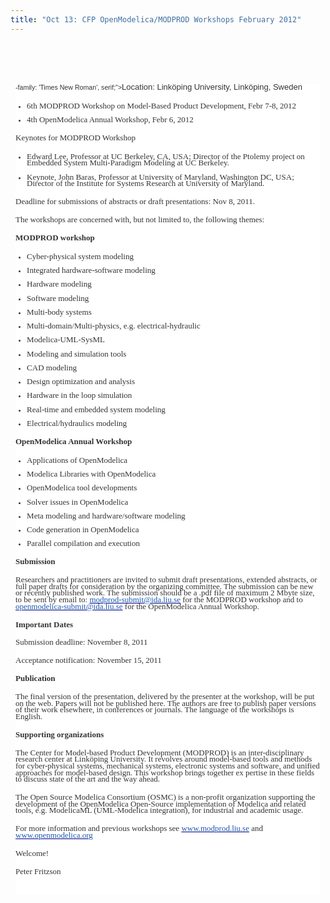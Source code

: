 ```yaml
---
title: "Oct 13: CFP OpenModelica/MODPROD Workshops February 2012"
---
```

<p>&nbsp;</p>
<p>&nbsp;</p>
<div style="color: #333333; font-family: Tahoma, Helvetica, Arial, sans-serif; font-size: 76%; background-image: initial; background-attachment: initial; background-origin: initial; background-clip: initial; background-color: #ffffff; line-height: 1.3em; margin: 8px;">
<p style="margin-top: 0.19in; margin-bottom: 0.19in; line-height: 100%;"><span style="font&lt;mce: script type=;">-family: 'Times New Roman', serif;"&gt;<span style="font-size: small;">Location: Linköping University, Linköping, Sweden</span></span></p>
<ul>
<li>
<p style="margin-top: 0.19in; margin-bottom: 0in; line-height: 100%;"><span style="font-family: 'Times New Roman', serif;"><span style="font-size: small;">6th MODPROD Workshop on Model-Based Product Development, Febr 7-8, 2012</span></span></p>
</li>
<li>
<p style="margin-bottom: 0.19in; line-height: 100%;"><span style="font-family: 'Times New Roman', serif;"><span style="font-size: small;">4th OpenModelica Annual Workshop, Febr 6, 2012</span></span></p>
</li>
</ul>
<p style="margin-top: 0.19in; margin-bottom: 0.19in; line-height: 100%;"><span style="font-family: 'Times New Roman', serif;"><span style="font-size: small;">Keynotes for MODPROD Workshop</span></span></p>
<ul>
<li>
<p style="margin-top: 0.19in; margin-bottom: 0in; line-height: 100%;"><span style="font-family: 'Times New Roman', serif;"><span style="font-size: small;">Edward Lee, Professor at UC Berkeley, CA, USA; Director of the Ptolemy project on Embedded System Multi-Paradigm Modeling at UC Berkeley.</span></span></p>
</li>
<li>
<p style="margin-bottom: 0.19in; line-height: 100%;"><span style="font-family: 'Times New Roman', serif;"><span style="font-size: small;">Keynote, John Baras, Professor at University of Maryland, Washington DC, USA; Director of the Institute for Systems Research at University of Maryland.</span></span></p>
</li>
</ul>
<p style="margin-top: 0.19in; margin-bottom: 0.19in; line-height: 100%;"><span style="font-family: 'Times New Roman', serif;"><span style="font-size: small;">Deadline for submissions of abstracts or draft presentations: Nov 8, 2011.</span></span></p>
<p style="margin-top: 0.19in; margin-bottom: 0.19in; line-height: 100%;"><span style="font-family: 'Times New Roman', serif;"><span style="font-size: small;">The workshops are concerned with, but not limited to, the following themes:</span></span></p>
<p style="margin-top: 0.19in; margin-bottom: 0.19in; line-height: 100%;"><span style="font-family: 'Times New Roman', serif;"><span style="font-size: small;"><strong>MODPROD workshop</strong></span></span></p>
<ul>
<li>
<p style="margin-top: 0.19in; margin-bottom: 0in; line-height: 100%;"><span style="font-family: 'Times New Roman', serif;"><span style="font-size: small;">Cyber-physical system modeling</span></span></p>
</li>
<li>
<p style="margin-bottom: 0in; line-height: 100%;"><span style="font-family: 'Times New Roman', serif;"><span style="font-size: small;">Integrated hardware-software modeling</span></span></p>
</li>
<li>
<p style="margin-bottom: 0in; line-height: 100%;"><span style="font-family: 'Times New Roman', serif;"><span style="font-size: small;">Hardware modeling</span></span></p>
</li>
<li>
<p style="margin-bottom: 0in; line-height: 100%;"><span style="font-family: 'Times New Roman', serif;"><span style="font-size: small;">Software modeling</span></span></p>
</li>
<li>
<p style="margin-bottom: 0in; line-height: 100%;"><span style="font-family: 'Times New Roman', serif;"><span style="font-size: small;">Multi-body systems</span></span></p>
</li>
<li>
<p style="margin-bottom: 0in; line-height: 100%;"><span style="font-family: 'Times New Roman', serif;"><span style="font-size: small;">Multi-domain/Multi-physics, e.g. electrical-hydraulic</span></span></p>
</li>
<li>
<p style="margin-bottom: 0in; line-height: 100%;"><span style="font-family: 'Times New Roman', serif;"><span style="font-size: small;">Modelica-UML-SysML</span></span></p>
</li>
<li>
<p style="margin-bottom: 0in; line-height: 100%;"><span style="font-family: 'Times New Roman', serif;"><span style="font-size: small;">Modeling and simulation tools</span></span></p>
</li>
<li>
<p style="margin-bottom: 0in; line-height: 100%;"><span style="font-family: 'Times New Roman', serif;"><span style="font-size: small;">CAD modeling</span></span></p>
</li>
<li>
<p style="margin-bottom: 0in; line-height: 100%;"><span style="font-family: 'Times New Roman', serif;"><span style="font-size: small;">Design optimization and analysis</span></span></p>
</li>
<li>
<p style="margin-bottom: 0in; line-height: 100%;"><span style="font-family: 'Times New Roman', serif;"><span style="font-size: small;">Hardware in the loop simulation</span></span></p>
</li>
<li>
<p style="margin-bottom: 0in; line-height: 100%;"><span style="font-family: 'Times New Roman', serif;"><span style="font-size: small;">Real-time and embedded system modeling</span></span></p>
</li>
<li>
<p style="margin-bottom: 0.19in; line-height: 100%;"><span style="font-family: 'Times New Roman', serif;"><span style="font-size: small;">Electrical/hydraulics modeling</span></span></p>
</li>
</ul>
<p style="margin-top: 0.19in; margin-bottom: 0.19in; line-height: 100%;"><span style="font-family: 'Times New Roman', serif;"><span style="font-size: small;"><strong>OpenModelica Annual Workshop</strong></span></span></p>
<ul>
<li>
<p style="margin-top: 0.19in; margin-bottom: 0in; line-height: 100%;"><span style="font-family: 'Times New Roman', serif;"><span style="font-size: small;">Applications of OpenModelica</span></span></p>
</li>
<li>
<p style="margin-bottom: 0in; line-height: 100%;"><span style="font-family: 'Times New Roman', serif;"><span style="font-size: small;">Modelica Libraries with OpenModelica</span></span></p>
</li>
<li>
<p style="margin-bottom: 0in; line-height: 100%;"><span style="font-family: 'Times New Roman', serif;"><span style="font-size: small;">OpenModelica tool developments</span></span></p>
</li>
<li>
<p style="margin-bottom: 0in; line-height: 100%;"><span style="font-family: 'Times New Roman', serif;"><span style="font-size: small;">Solver issues in OpenModelica</span></span></p>
</li>
<li>
<p style="margin-bottom: 0in; line-height: 100%;"><span style="font-family: 'Times New Roman', serif;"><span style="font-size: small;">Meta modeling and hardware/software modeling</span></span></p>
</li>
<li>
<p style="margin-bottom: 0in; line-height: 100%;"><span style="font-family: 'Times New Roman', serif;"><span style="font-size: small;">Code generation in OpenModelica</span></span></p>
</li>
<li>
<p style="margin-bottom: 0.19in; line-height: 100%;"><span style="font-family: 'Times New Roman', serif;"><span style="font-size: small;">Parallel compilation and execution</span></span></p>
</li>
</ul>
<p style="margin-top: 0.19in; margin-bottom: 0.19in; line-height: 100%;"><span style="font-family: 'Times New Roman', serif;"><span style="font-size: small;"><strong>Submission</strong></span></span></p>
<p style="margin-top: 0.19in; margin-bottom: 0.19in; line-height: 100%;"><span style="font-family: 'Times New Roman', serif;"><span style="font-size: small;">Researchers and practitioners are invited to submit draft presentations, extended abstracts, or full paper drafts for consideration by the organizing committee. The submission can be new or recently published work. The submission should be a .pdf file of maximum 2 Mbyte size, to be sent by email to: </span></span><span style="color: #000080;"><span lang="zxx"><span style="text-decoration: underline;"><a style="color: #1b57b1; text-decoration: none; font-weight: normal;" href="mailto:modprod-submit@ida.liu.se"><span style="font-family: 'Times New Roman', serif;"><span style="font-size: small;">modprod-submit@ida.liu.se</span></span></a></span></span></span><span style="font-family: 'Times New Roman', serif;"><span style="font-size: small;"> for the MODPROD workshop and to </span></span><span style="color: #000080;"><span lang="zxx"><span style="text-decoration: underline;"><a style="color: #1b57b1; text-decoration: none; font-weight: normal;" href="mailto:openmodelica-submit@ida.liu.se"><span style="font-family: 'Times New Roman', serif;"><span style="font-size: small;">openmodelica-submit@ida.liu.se</span></span></a></span></span></span><span style="font-family: 'Times New Roman', serif;"><span style="font-size: small;"> for the OpenModelica Annual Workshop.</span></span></p>
<p style="margin-top: 0.17in; margin-bottom: 0.19in; line-height: 100%;"><span style="font-family: 'Times New Roman', serif;"><span style="font-size: small;"><strong>Important Dates</strong></span></span></p>
<p style="margin-top: 0.19in; margin-bottom: 0.19in; line-height: 100%;"><span style="font-family: 'Times New Roman', serif;"><span style="font-size: small;">Submission deadline: November 8, 2011</span></span></p>
<p style="margin-top: 0.19in; margin-bottom: 0.19in; line-height: 100%;"><span style="font-family: 'Times New Roman', serif;"><span style="font-size: small;">Acceptance notification: November 15, 2011</span></span></p>
<p style="margin-top: 0.19in; margin-bottom: 0.19in; line-height: 100%;"><span style="font-family: 'Times New Roman', serif;"><span style="font-size: small;"><strong>Publication</strong></span></span></p>
<p style="margin-top: 0.19in; margin-bottom: 0.19in; line-height: 100%;"><span style="font-family: 'Times New Roman', serif;"><span style="font-size: small;">The final version of the presentation, delivered by the presenter at the workshop, will be put on the web. Papers will not be published here. The authors are free to publish paper versions of their work elsewhere, in conferences or journals. The language of the workshops is English.</span></span></p>
<p style="margin-top: 0.19in; margin-bottom: 0.19in; line-height: 100%;"><span style="font-family: 'Times New Roman', serif;"><span style="font-size: small;"><strong>Supporting organizations</strong></span></span></p>
<p style="margin-top: 0.19in; margin-bottom: 0.19in; line-height: 100%;"><span style="font-family: 'Times New Roman', serif;"><span style="font-size: small;">The Center for Model-based Product Development (MODPROD) is an inter-disciplinary research center at Linköping University. It revolves around model-based tools and methods for cyber-physical systems, mechanical systems, electronic systems and software, and unified approaches for model-based design. This workshop brings together ex pertise in these fields to discuss state of the art and the way ahead.</span></span></p>
<p style="margin-top: 0.19in; margin-bottom: 0.19in; line-height: 100%;"><span style="font-family: 'Times New Roman', serif;"><span style="font-size: small;">The Open Source Modelica Consortium (OSMC) is a non-profit organization supporting the development of the OpenModelica Open-Source implementation of Modelica and related tools, e.g. ModelicaML (UML-Modelica integration), for industrial and academic usage.</span></span></p>
<p style="margin-top: 0.19in; margin-bottom: 0.19in; line-height: 100%;"><span style="font-family: 'Times New Roman', serif;"><span style="font-size: small;">For more information and previous workshops see </span></span><span style="color: #000080;"><span lang="zxx"><span style="text-decoration: underline;"><a style="color: #1b57b1; text-decoration: none; font-weight: normal;" href="http://www.modprod.liu.se/"><span style="font-family: 'Times New Roman', serif;"><span style="font-size: small;">www.modprod.liu.se</span></span></a></span></span></span><span style="font-family: 'Times New Roman', serif;"><span style="font-size: small;"> and </span></span><span style="color: #000080;"><span lang="zxx"><span style="text-decoration: underline;"><a style="color: #1b57b1; text-decoration: none; font-weight: normal;" href="http://www.openmodelica.org/"><span style="font-family: 'Times New Roman', serif;"><span style="font-size: small;">www.openmodelica.org</span></span></a></span></span></span><span style="font-family: 'Times New Roman', serif;"><span style="font-size: small;"> </span></span></p>
<p style="margin-top: 0.19in; margin-bottom: 0.19in; line-height: 100%;"><span style="font-family: 'Times New Roman', serif;"><span style="font-size: small;">Welcome!</span></span></p>
<p style="margin-top: 0.19in; margin-bottom: 0.19in; line-height: 100%;"><span style="font-family: 'Times New Roman', serif;"><span style="font-size: small;">Peter Fritzson</span></span></p>
<div><span style="font-family: 'Times New Roman', serif;"><span style="font-size: small;">&nbsp;</span></span></div>
</div>
<p>&nbsp;</p>
